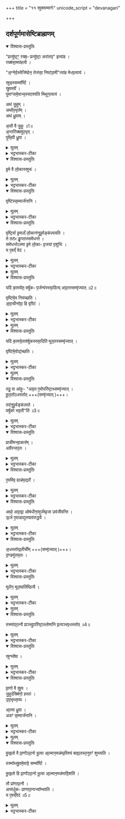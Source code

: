 +++
title = "११ स्रुक्सम्मार्गः"
unicode_script = "devanagari"

+++
<div class="js_include" url="/vedAH_yajuH/taittirIyam/sArasvata-vibhAgaH/brAhmaNam/sarva-prastutiH/3/3_darsha-pUrNa-mAsAdi/01_sruksammArgaH"  newLevelForH1="1" includeTitle="true">

## दर्शपूर्णमासेष्टिब्राह्मणम्
<details open><summary>विश्वास-प्रस्तुतिः</summary>

"प्रत्यु॑ष्ट॒ꣳ॒ रख्ष॒ᳶ प्रत्यु॑ष्टा॒ अरा॑तय॒" इत्या॑ह ।  
रख्ष॑सा॒मप॑हत्यै ।  

"अ॒ग्नेर्व॒स्तेजि॑ष्ठेन॒ तेज॑सा॒ निष्ट॑पा॒मी"त्या॑ह मेध्य॒त्वाय॑ ।

स्रुच॒स्सम्मा᳚र्ष्टि ।  
स्रु॒वमग्रे᳚ ।  
पुमाꣳ॑समे॒वाभ्य॒स्सꣵश्य॑ति मिथुन॒त्वाय॑ ।  

अथ॑ जु॒हूम् ।  
अथो॑प॒भृत᳚म् ।  
अथ॑ ध्रु॒वाम् ।  

अ॒सौ वै जु॒हूः ॥1॥    
अ॒न्तरि॑ख्षमुप॒भृत् ।  
पृ॒थि॒वी ध्रु॒वा ।  
</details>

<details><summary>मूलम्</summary>

"प्रत्यु॑ष्ट॒ꣳ॒ रख्ष॒ᳶ प्रत्यु॑ष्टा॒ अरा॑तय॒" इत्या॑ह ।  
रख्ष॑सा॒मप॑हत्यै ।  

"अ॒ग्नेर्व॒स्तेजि॑ष्ठेन॒ तेज॑सा॒ निष्ट॑पा॒मी"त्या॑ह मेध्य॒त्वाय॑ ।

स्रुच॒स्सम्मा᳚र्ष्टि ।  
स्रु॒वमग्रे᳚ ।  
पुमाꣳ॑समे॒वाभ्य॒स्सꣵश्य॑ति मिथुन॒त्वाय॑ ।  

अथ॑ जु॒हूम् ।  
अथो॑प॒भृत᳚म् ।  
अथ॑ ध्रु॒वाम् ।  

अ॒सौ वै जु॒हूः ॥1॥    
अ॒न्तरि॑ख्षमुप॒भृत् ।  
पृ॒थि॒वी ध्रु॒वा ।  
</details>

<details><summary>भट्टभास्कर-टीका</summary>

1प्रत्युष्टमिति गार्हपत्ये स्रुवादीनां प्रतितपनम् ॥ संश्यति संस्करोति ।
</details>

<details open><summary>विश्वास-प्रस्तुतिः</summary>

इ॒मे वै लो॒कास्स्रुचः॑ ।
</details>

<details><summary>मूलम्</summary>

इ॒मे वै लो॒कास्स्रुचः॑ ।
</details>

<details><summary>भट्टभास्कर-टीका</summary>

इमे वा इति । लोकवत् प्रजानां धारकत्वात् ।
</details>

<details open><summary>विश्वास-प्रस्तुतिः</summary>

वृष्टि॑स्स॒म्मार्ज॑नानि ।
</details>

<details><summary>मूलम्</summary>

वृष्टि॑स्स॒म्मार्ज॑नानि ।
</details>

<details><summary>भट्टभास्कर-टीका</summary>

वृष्टिरिति वृष्टिहेतुत्वात् स्रुक्संमार्जनानि वृष्टिः ।
</details>

<details open><summary>विश्वास-प्रस्तुतिः</summary>

वृष्टि॒र्वा इ॒माल्ँ लो॒कान॑नुपू॒र्वङ्क॑ल्पयति ।  
ते तत॑ᳵ कॢ॒प्तास्समे॑धन्ते ।  
समे॑धन्तेऽस्मा इ॒मे लो॒काᳶ प्र॒जया॑ प॒शुभिः॑ ।  
य ए॒वव्ँ वेद॑ ।  
</details>

<details><summary>मूलम्</summary>

वृष्टि॒र्वा इ॒माल्ँ लो॒कान॑नुपू॒र्वङ्क॑ल्पयति ।  
ते तत॑ᳵ कॢ॒प्तास्समे॑धन्ते ।  
समे॑धन्तेऽस्मा इ॒मे लो॒काᳶ प्र॒जया॑ प॒शुभिः॑ ।  
य ए॒वव्ँ वेद॑ ।  
</details>

<details><summary>भट्टभास्कर-टीका</summary>

अनुपूर्वमिति सस्यनिष्पत्त्यादिक्रमेण लोकत्रयं स्वकार्यसमर्थं करोति ॥
</details>


<details><summary>मूलम्</summary>

यदि॑ का॒मये॑त॒ वर्षु॑कᳶ प॒र्जन्य॑स्स्या॒दिति॑ ।  
अ॒ग्र॒तस्सम्मृ॑ज्यात् ॥2॥  
</details>

<details open><summary>विश्वास-प्रस्तुतिः</summary>

यदि॑ का॒मये॑त॒ वर्षु॑कᳶ प॒र्जन्य॑स्स्या॒दित्य् अग्र॒तस्सम्मृ॑ज्यात् ॥2॥  

वृष्टि॑मे॒व निय॑च्छति ।  
अ॒वा॒चीना᳚ग्रा॒ हि वृष्टिः॑ ।  
</details>

<details><summary>मूलम्</summary>

यदि॑ का॒मये॑त॒ वर्षु॑कᳶ प॒र्जन्य॑स्स्या॒दित्य् अग्र॒तस्सम्मृ॑ज्यात् ॥2॥  

वृष्टि॑मे॒व निय॑च्छति ।  
अ॒वा॒चीना᳚ग्रा॒ हि वृष्टिः॑ ।  
</details>

<details><summary>भट्टभास्कर-टीका</summary>

2अग्रत इति ॥ वेदाग्राणां अग्रैः । नियच्छति न्यक्पातयति ।
</details>


<details><summary>मूलम्</summary>

यदि॑ का॒मये॒ताव॑र्षुकस्स्या॒दिति॑ ।
मू॒ल॒तस्सम्मृ॑ज्यात् ।
</details>

<details open><summary>विश्वास-प्रस्तुतिः</summary>

यदि॑ का॒मये॒ताव॑र्षुकस्स्या॒दिति॑ मूल॒तस्सम्मृ॑ज्यात् ।

वृष्टि॑मे॒वोद्य॑च्छति ।
</details>

<details><summary>मूलम्</summary>

यदि॑ का॒मये॒ताव॑र्षुकस्स्या॒दिति॑ मूल॒तस्सम्मृ॑ज्यात् ।

वृष्टि॑मे॒वोद्य॑च्छति ।
</details>

<details><summary>भट्टभास्कर-टीका</summary>

मूलतः तेषां मूलैः संमार्जने वृष्टिमुद्यच्छति ऊर्ध्वं गमयति निवर्तयति पृथिव्याम् ।
</details>


<details><summary>मूलम्</summary>

तदु॒ वा आ॑हुः ।
अ॒ग्र॒त ए॒वोपरि॑ष्टा॒थ्सम्मृ॑ज्यात् ।
मू॒ल॒तो॑ऽधस्ता᳚त् ।  
</details>

<details open><summary>विश्वास-प्रस्तुतिः</summary>

तदु॒ वा आ॑हुः- "अग्र॒त ए॒वोपरि॑ष्टा॒थ्सम्मृ॑ज्यात् ।   
मू॒ल॒तो॑ऽधस्ता᳚त् +++(सम्मृ॑ज्यात् )+++।   

तद॑नुपू॒र्वङ्क॑ल्पते ।  
वर्षु॑को भव॒ती"ति॑ ॥3॥  
</details>

<details><summary>मूलम्</summary>

तदु॒ वा आ॑हुः- "अग्र॒त ए॒वोपरि॑ष्टा॒थ्सम्मृ॑ज्यात् ।   
मू॒ल॒तो॑ऽधस्ता᳚त् +++(सम्मृ॑ज्यात् )+++।   

तद॑नुपू॒र्वङ्क॑ल्पते ।  
वर्षु॑को भव॒ती"ति॑ ॥3॥  
</details>

<details><summary>भट्टभास्कर-टीका</summary>

तदु वा इति । तत्रैव विशेषमाहुः यज्ञविदः - अग्रैः उपरिष्टात् बिलप्रदेशमेव संमृज्यात् मूलैः अधस्तात् दण्डप्रदेशं तदनुपूर्वं अनुक्रमेण क्रियमाणं कल्पते स्वकार्यसमर्थं भवति । पर्जन्यश्च वर्षुको भवति ॥
</details>

<details open><summary>विश्वास-प्रस्तुतिः</summary>

प्राची॑मभ्या॒कार᳚म् ।  
अग्रै॑रन्तर॒तः ।   
</details>

<details><summary>मूलम्</summary>

प्राची॑मभ्या॒कार᳚म् ।  
अग्रै॑रन्तर॒तः ।   
</details>

<details><summary>भट्टभास्कर-टीका</summary>

3अथ स्रुवां विशेषमाह - प्राचीमिति ॥ प्राचीं स्रुचं संमृज्यात् अभ्याकारं अभितः आकृष्य अभ्यस्येति केचित् । अग्रैरन्तरतः अग्रैः वेदाग्रैः अन्तरतः बिलस्याभ्यन्तरम् ।
</details>

<details open><summary>विश्वास-प्रस्तुतिः</summary>

ए॒वमि॑व॒ ह्यन्न॑म॒द्यते᳚ ।
</details>

<details><summary>मूलम्</summary>

ए॒वमि॑व॒ ह्यन्न॑म॒द्यते᳚ ।
</details>

<details><summary>भट्टभास्कर-टीका</summary>

एवमिवेति । प्राचीनमानीय आस्यबिलाभ्यन्तरे जिह्वाग्रेण अभितः आकृष्यान्नं भुङ्क्ते ।
</details>

<details open><summary>विश्वास-प्रस्तुतिः</summary>

अथो॒ अग्रा॒द्वा ओष॑धीना॒मूर्ज॑म्प्र॒जा उप॑जीवन्ति ।   
ऊ॒र्ज ए॒वान्नाद्य॒स्याव॑रुद्ध्यै ।
</details>

<details><summary>मूलम्</summary>

अथो॒ अग्रा॒द्वा ओष॑धीना॒मूर्ज॑म्प्र॒जा उप॑जीवन्ति ।   
ऊ॒र्ज ए॒वान्नाद्य॒स्याव॑रुद्ध्यै ।
</details>

<details><summary>भट्टभास्कर-टीका</summary>

अथो अपि च ओषधीनां अग्रात् आदाय प्रजाः ऊर्जं रसं उपजीवन्ति तस्मात् रसवतः अन्नाद्यम्य लाभाय भवति ।
</details>

<details open><summary>विश्वास-प्रस्तुतिः</summary>

अ॒धस्ता᳚त्प्र॒तीची᳚म् +++(सम्मृ॑ज्यात् )+++।  
द॒ण्डमु॑त्तम॒तः ।
</details>

<details><summary>मूलम्</summary>

अ॒धस्ता᳚त्प्र॒तीची᳚म् +++(सम्मृ॑ज्यात् )+++।  
द॒ण्डमु॑त्तम॒तः ।
</details>

<details><summary>भट्टभास्कर-टीका</summary>

अथ अधस्तात् दण्डप्रदेशे प्रतीचीनं संमृज्यात् उत्तमतः उत्तमेन वेदाग्राणां भागेन । उत्तमं दण्डत्रिभागमिति केचित् ।
</details>

<details open><summary>विश्वास-प्रस्तुतिः</summary>

मूले॑न॒ मूल॒म्प्रति॑ष्ठित्यै ।
</details>

<details><summary>मूलम्</summary>

मूले॑न॒ मूल॒म्प्रति॑ष्ठित्यै ।
</details>

<details><summary>भट्टभास्कर-टीका</summary>

अथ तेषां मूलेन स्रुचः मूलं मृज्यात् ।
</details>


<details><summary>मूलम्</summary>

तस्मा॑दर॒त्नौ प्राञ्च्यु॒परि॑ष्टा॒ल्लोमा॑नि ।  
प्र॒त्यञ्च्य॒धस्ता᳚त् ॥4॥  
</details>

<details open><summary>विश्वास-प्रस्तुतिः</summary>

तस्मा॑दर॒त्नौ प्राञ्च्यु॒परि॑ष्टा॒ल्लोमा॑नि प्र॒त्यञ्च्य॒धस्ता᳚त् ॥4॥  
</details>

<details><summary>मूलम्</summary>

तस्मा॑दर॒त्नौ प्राञ्च्यु॒परि॑ष्टा॒ल्लोमा॑नि प्र॒त्यञ्च्य॒धस्ता᳚त् ॥4॥  
</details>

<details><summary>भट्टभास्कर-टीका</summary>

तस्मादिति । उपरिष्टात् ऊर्ध्वभागे प्राञ्चि प्रागञ्चितानि, अधोभागे प्रत्यगञ्चितानि । अरत्निः प्रकोष्ठः ।
</details>

<details open><summary>विश्वास-प्रस्तुतिः</summary>

स्रुग्घ्ये॑षा ।
</details>

<details><summary>मूलम्</summary>

स्रुग्घ्ये॑षा ।
</details>

<details><summary>भट्टभास्कर-टीका</summary>

स्रुग्घ्येषा स्वयं स्रुगेवारत्निः ॥
</details>

<details open><summary>विश्वास-प्रस्तुतिः</summary>

प्रा॒णो वै स्रु॒वः ।  
जु॒हूर्दख्षि॑णो॒ हस्तः॑ ।  
उ॒प॒भृथ्स॒व्यः ।  

आ॒त्मा ध्रु॒वा ।  
अन्नꣳ॑ स॒म्मार्ज॑नानि ।  
</details>

<details><summary>मूलम्</summary>

प्रा॒णो वै स्रु॒वः ।  
जु॒हूर्दख्षि॑णो॒ हस्तः॑ ।  
उ॒प॒भृथ्स॒व्यः ।  

आ॒त्मा ध्रु॒वा ।  
अन्नꣳ॑ स॒म्मार्ज॑नानि ।  
</details>

<details><summary>भट्टभास्कर-टीका</summary>

4प्राणो वा इत्यादिना स्रुवस्य प्राथम्ये हेतुमाह - निर्गच्छन् प्राणः प्रविशन् अपानः प्राणापानभावेन प्रथमं भूत्वा मुखतः आत्मानं अनुप्रविश्य अन्नं बाह्यतः तनुवं हस्तादिकां शुभयति रसपरिणामेन तनोः शोभां करोति तस्मात्प्राणाधीनत्वात् हस्तादिस्थितेः स्रुवस्य प्राणत्वात् स्रुवमेवाग्रे सम्मार्ष्टीति स्वभाव उक्तः ॥
</details>


<details><summary>मूलम्</summary>

मु॒ख॒तो वै प्रा॒णो॑ऽपा॒नो भू॒त्वा ।
आ॒त्मान॒मन्न॑म्प्र॒विश्य॑ ।
बा॒ह्य॒तस्त॒नुवꣳ॑ शुभयति ।   

तस्मा᳚थ्स्रु॒वमे॒वाग्रे॒ सम्मा᳚र्ष्टि ।  

मु॒ख॒तो हि प्रा॒णो॑ऽपा॒नो भू॒त्वा ।
आ॒त्मान॒मन्न॑मावि॒शति॑ ।  

तौ प्रा॑णापा॒नौ ।
अव्य॑र्धुकᳶ प्राणापा॒नाभ्या᳚म्भवति ।
य ए॒वव्ँवेद॑ ॥5॥  
</details>

<details open><summary>विश्वास-प्रस्तुतिः</summary>

मु॒ख॒तो वै प्रा॒णो॑ऽपा॒नो भू॒त्वा आ॒त्मान॒मन्न॑म्प्र॒विश्य॑ बाह्य॒तस्त॒नुवꣳ॑ शुभयति ।   

तस्मा᳚थ्स्रु॒वमे॒वाग्रे॒ सम्मा᳚र्ष्टि ।  

मु॒ख॒तो हि प्रा॒णो॑ऽपा॒नो भू॒त्वा आ॒त्मान॒मन्न॑मावि॒शति॑ ।  

तौ प्रा॑णापा॒नौ ।  
अव्य॑र्धुकᳶ प्राणापा॒नाभ्या᳚म्भवति ।  
य ए॒वव्ँवेद॑ ॥5॥  
</details>

<details><summary>मूलम्</summary>

मु॒ख॒तो वै प्रा॒णो॑ऽपा॒नो भू॒त्वा आ॒त्मान॒मन्न॑म्प्र॒विश्य॑ बाह्य॒तस्त॒नुवꣳ॑ शुभयति ।   

तस्मा᳚थ्स्रु॒वमे॒वाग्रे॒ सम्मा᳚र्ष्टि ।  

मु॒ख॒तो हि प्रा॒णो॑ऽपा॒नो भू॒त्वा आ॒त्मान॒मन्न॑मावि॒शति॑ ।  

तौ प्रा॑णापा॒नौ ।  
अव्य॑र्धुकᳶ प्राणापा॒नाभ्या᳚म्भवति ।  
य ए॒वव्ँवेद॑ ॥5॥  
</details>

<details><summary>भट्टभास्कर-टीका</summary>

5इदानीं हेतुमाह - मुखतो हीति ॥ प्रथमं प्राणापानभूतं अन्नं आत्मानं आविशति आत्मना एकीभवति ततः तदन्नं प्राणापानभावेन परिणतं भवति । एवं प्राणापानसन्तानकप्रतिपादनेन पूर्वोक्तं समर्थितम् । एवं वेदिता प्राणापानवृद्धिशीलो भवति ॥  

इति तैत्तिरीये ब्राह्मणे तृतीयेऽष्टके तृतयिप्रपाठके पौरोडाशिकब्राह्मणे प्रथमोऽनुवाकः ॥  

</details>
</div>